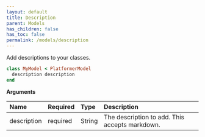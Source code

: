 ```yaml
---
layout: default
title: Description
parent: Models
has_children: false
has_toc: false
permalink: /models/description
---
```


Add descriptions to your classes.

```ruby
class MyModel < PlatformerModel
  description description
end
```

**Arguments**

| Name | Required | Type | Description |
|:---|:---|:---|:---|
| description | required | String | The description to add. This accepts markdown. |